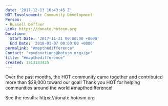 ```yaml
---
date: '2017-12-13 16:43:45 Z'
HOT Involvement: Community Development
Person:
- Russell Deffner
Link: https://donate.hotosm.org
Duration:
  Start Date: '2017-11-21 00:00:00 +0000'
  End Date: '2018-01-07 00:00:00 +0000'
permalink: "#mapthedifference"
Contact: "<p>donations@hotosm.org</p>"
title: "#mapthedifference"
created: 1513183425
---
```

<p>Over the past months, the HOT community came together and contributed more than $29,000 toward our goal! Thank you HOT for helping communities around the world #mapthedifference!</p><p>See the results: https://donate.hotosm.org</p>
